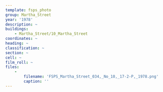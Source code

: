 ```yaml
---
template: fsps_photo
group: Martha_Street
year: '1978'
description: ~
buildings:
    - Martha_Street/10_Martha_Street
coordinates: ~
heading: ~
classification: ~
section: ~
cell: ~
film_roll: ~
files:
    -
        filename: 'FSPS_Martha_Street_034,_No_10,_17-2-P,_1978.png'
        caption: ''
---
```

